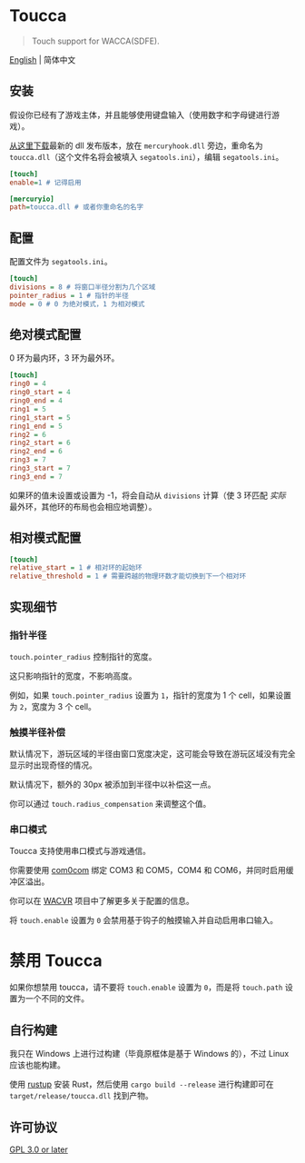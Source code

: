 # Toucca

> Touch support for WACCA(SDFE).

[English](README.md) | 简体中文

## 安装

假设你已经有了游戏主体，并且能够使用键盘输入（使用数字和字母键进行游戏）。

[从这里下载](https://github.com/BlueGlassBlock/toucca/releases/latest)最新的 dll 发布版本，放在 `mercuryhook.dll` 旁边，重命名为 `toucca.dll`（这个文件名将会被填入 `segatools.ini`），编辑 `segatools.ini`。

```ini
[touch]
enable=1 # 记得启用

[mercuryio]
path=toucca.dll # 或者你重命名的名字
```

## 配置

配置文件为 `segatools.ini`。

```ini
[touch]
divisions = 8 # 将窗口半径分割为几个区域
pointer_radius = 1 # 指针的半径
mode = 0 # 0 为绝对模式，1 为相对模式
```

## 绝对模式配置

0 环为最内环，3 环为最外环。

```ini
[touch]
ring0 = 4
ring0_start = 4
ring0_end = 4
ring1 = 5
ring1_start = 5
ring1_end = 5
ring2 = 6
ring2_start = 6
ring2_end = 6
ring3 = 7
ring3_start = 7
ring3_end = 7
```

如果环的值未设置或设置为 -1，将会自动从 `divisions` 计算（使 3 环匹配 *实际* 最外环，其他环的布局也会相应地调整）。

## 相对模式配置

```ini
[touch]
relative_start = 1 # 相对环的起始环
relative_threshold = 1 # 需要跨越的物理环数才能切换到下一个相对环
```

## 实现细节

### 指针半径

`touch.pointer_radius` 控制指针的宽度。

这只影响指针的宽度，不影响高度。

例如，如果 `touch.pointer_radius` 设置为 `1`，指针的宽度为 1 个 cell，如果设置为 `2`，宽度为 3 个 cell。

### 触摸半径补偿

默认情况下，游玩区域的半径由窗口宽度决定，这可能会导致在游玩区域没有完全显示时出现奇怪的情况。

默认情况下，额外的 30px 被添加到半径中以补偿这一点。

你可以通过 `touch.radius_compensation` 来调整这个值。

### 串口模式

Toucca 支持使用串口模式与游戏通信。

你需要使用 [com0com](https://sourceforge.net/projects/com0com/) 绑定 COM3 和 COM5，COM4 和 COM6，并同时启用缓冲区溢出。

你可以在 [WACVR](https://github.com/xiaopeng12138/WACVR#serial-not-recommended) 项目中了解更多关于配置的信息。

将 `touch.enable` 设置为 `0` 会禁用基于钩子的触摸输入并自动启用串口输入。

# 禁用 Toucca

如果你想禁用 toucca，请不要将 `touch.enable` 设置为 `0`，而是将 `touch.path` 设置为一个不同的文件。

## 自行构建

我只在 Windows 上进行过构建（毕竟原框体是基于 Windows 的），不过 Linux 应该也能构建。

使用 [rustup](https://rustup.rs/) 安装 Rust，然后使用 `cargo build --release` 进行构建即可在 `target/release/toucca.dll` 找到产物。

## 许可协议

[GPL 3.0 or later](LICENSE)